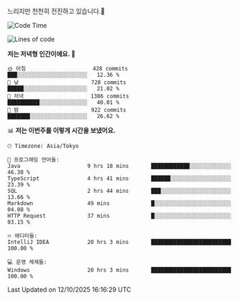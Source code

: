느리지만 천천히 전진하고 있습니다.🐢

<!--START_SECTION:waka-->
![Code Time](http://img.shields.io/badge/Code%20Time-1%2C708%20hrs%2051%20mins-blue)

![Lines of code](https://img.shields.io/badge/%EC%A0%80%EB%8A%94%20%EC%97%AC%ED%83%9C%EA%B9%8C%EC%A7%80%20-947.3%20thousand%20%EC%A4%84%EC%9D%98%20%EC%BD%94%EB%93%9C%EB%A5%BC%20%EC%9E%91%EC%84%B1%ED%96%88%EC%96%B4%EC%9A%94.-blue)

**저는 저녁형 인간이에요. 🦉** 

```text
🌞 아침                     428 commits         ███░░░░░░░░░░░░░░░░░░░░░░   12.36 % 
🌆 낮　                     728 commits         █████░░░░░░░░░░░░░░░░░░░░   21.02 % 
🌃 저녁                     1386 commits        ██████████░░░░░░░░░░░░░░░   40.01 % 
🌙 밤　                     922 commits         ███████░░░░░░░░░░░░░░░░░░   26.62 % 
```


📊 **저는 이번주를 이렇게 시간을 보냈어요.** 

```text
🕑︎ Timezone: Asia/Tokyo

💬 프로그래밍 언어들: 
Java                     9 hrs 18 mins       ████████████░░░░░░░░░░░░░   46.38 % 
TypeScript               4 hrs 41 mins       ██████░░░░░░░░░░░░░░░░░░░   23.39 % 
SQL                      2 hrs 44 mins       ███░░░░░░░░░░░░░░░░░░░░░░   13.66 % 
Markdown                 49 mins             █░░░░░░░░░░░░░░░░░░░░░░░░   04.08 % 
HTTP Request             37 mins             █░░░░░░░░░░░░░░░░░░░░░░░░   03.15 % 

🔥 에디터들: 
IntelliJ IDEA            20 hrs 3 mins       █████████████████████████   100.00 % 

💻 운영 체제들: 
Windows                  20 hrs 3 mins       █████████████████████████   100.00 % 
```


 Last Updated on 12/10/2025 16:16:29 UTC
<!--END_SECTION:waka-->
